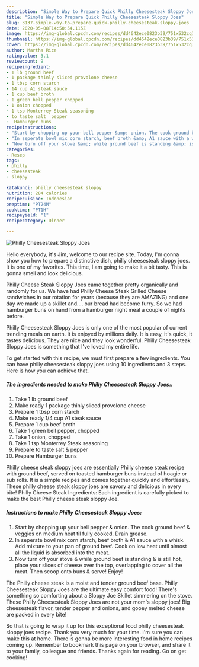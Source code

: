 ```yaml
---
description: "Simple Way to Prepare Quick Philly Cheesesteak Sloppy Joes"
title: "Simple Way to Prepare Quick Philly Cheesesteak Sloppy Joes"
slug: 3137-simple-way-to-prepare-quick-philly-cheesesteak-sloppy-joes
date: 2020-05-08T14:50:54.115Z
image: https://img-global.cpcdn.com/recipes/dd4642ece0823b39/751x532cq70/philly-cheesesteak-sloppy-joes-recipe-main-photo.jpg
thumbnail: https://img-global.cpcdn.com/recipes/dd4642ece0823b39/751x532cq70/philly-cheesesteak-sloppy-joes-recipe-main-photo.jpg
cover: https://img-global.cpcdn.com/recipes/dd4642ece0823b39/751x532cq70/philly-cheesesteak-sloppy-joes-recipe-main-photo.jpg
author: Martha Rice
ratingvalue: 3.1
reviewcount: 9
recipeingredient:
- 1 lb ground beef
- 1 package thinly sliced provolone cheese
- 1 tbsp corn starch
- 14 cup A1 steak sauce
- 1 cup beef broth
- 1 green bell pepper chopped
- 1 onion chopped
- 1 tsp Monterrey Steak seasoning
- to taste salt  pepper
-  Hamburger buns
recipeinstructions:
- "Start by chopping up your bell pepper &amp; onion. The cook ground beef &amp; veggies on medium heat til fully cooked. Drain grease."
- "In seperate bowl mix corn starch, beef broth &amp; A1 sauce with a whisk. Add mixture to your pan of ground beef. Cook on low heat until almost all the liquid is absorbed into the meat."
- "Now turn off your stove &amp; while ground beef is standing &amp; is still hot, place your slices of cheese over the top, overlapping to cover all the meat. Then scoop onto buns &amp; serve! Enjoy!"
categories:
- Resep
tags:
- philly
- cheesesteak
- sloppy

katakunci: philly cheesesteak sloppy
nutrition: 284 calories
recipecuisine: Indonesian
preptime: "PT24M"
cooktime: "PT1H"
recipeyield: "1"
recipecategory: Dinner

---
```



![Philly Cheesesteak Sloppy Joes](https://img-global.cpcdn.com/recipes/dd4642ece0823b39/751x532cq70/philly-cheesesteak-sloppy-joes-recipe-main-photo.jpg)

Hello everybody, it's Jim, welcome to our recipe site. Today, I'm gonna show you how to prepare a distinctive dish, philly cheesesteak sloppy joes. It is one of my favorites. This time, I am going to make it a bit tasty. This is gonna smell and look delicious.

Philly Cheese Steak Sloppy Joes came together pretty organically and randomly for us. We have had Philly Cheese Steak Grilled Cheese sandwiches in our rotation for years (because they are AMAZING) and one day we made up a skillet and…. our bread had become furry. So we had hamburger buns on hand from a hamburger night meal a couple of nights before.

Philly Cheesesteak Sloppy Joes is only one of the most popular of current trending meals on earth. It is enjoyed by millions daily. It is easy, it's quick, it tastes delicious. They are nice and they look wonderful. Philly Cheesesteak Sloppy Joes is something that I've loved my entire life.


To get started with this recipe, we must first prepare a few ingredients. You can have philly cheesesteak sloppy joes using 10 ingredients and 3 steps. Here is how you can achieve that.

##### The ingredients needed to make Philly Cheesesteak Sloppy Joes::

1. Take 1 lb ground beef
1. Make ready 1 package thinly sliced provolone cheese
1. Prepare 1 tbsp corn starch
1. Make ready 1/4 cup A1 steak sauce
1. Prepare 1 cup beef broth
1. Take 1 green bell pepper, chopped
1. Take 1 onion, chopped
1. Take 1 tsp Monterrey Steak seasoning
1. Prepare to taste salt &amp; pepper
1. Prepare  Hamburger buns


Philly cheese steak sloppy joes are essentially Philly cheese steak recipe with ground beef, served on toasted hamburger buns instead of hoagie or sub rolls. It is a simple recipes and comes together quickly and effortlessly. These philly cheese steak sloppy joes are savory and delicious in every bite! Philly Cheese Steak Ingredients: Each ingredient is carefully picked to make the best Philly cheese steak sloppy Joe. 

##### Instructions to make Philly Cheesesteak Sloppy Joes:

1. Start by chopping up your bell pepper &amp; onion. The cook ground beef &amp; veggies on medium heat til fully cooked. Drain grease.
1. In seperate bowl mix corn starch, beef broth &amp; A1 sauce with a whisk. Add mixture to your pan of ground beef. Cook on low heat until almost all the liquid is absorbed into the meat.
1. Now turn off your stove &amp; while ground beef is standing &amp; is still hot, place your slices of cheese over the top, overlapping to cover all the meat. Then scoop onto buns &amp; serve! Enjoy!


The Philly cheese steak is a moist and tender ground beef base. Philly Cheesesteak Sloppy Joes are the ultimate easy comfort food! There&#39;s something so comforting about a Sloppy Joe Skillet simmering on the stove. These Philly Cheesesteak Sloppy Joes are not your mom&#39;s sloppy joes! Big cheesesteak flavor, tender pepper and onions, and gooey melted cheese are packed in every bite! 

So that is going to wrap it up for this exceptional food philly cheesesteak sloppy joes recipe. Thank you very much for your time. I'm sure you can make this at home. There is gonna be more interesting food in home recipes coming up. Remember to bookmark this page on your browser, and share it to your family, colleague and friends. Thanks again for reading. Go on get cooking!
